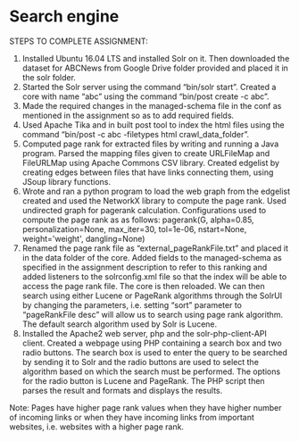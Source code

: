 # Search engine
STEPS TO COMPLETE ASSIGNMENT:

1.	Installed Ubuntu 16.04 LTS and installed Solr on it. Then downloaded the dataset for ABCNews from Google Drive folder provided and      placed it in the solr folder.
2.	Started the Solr server using the command “bin/solr start”. Created a core with name “abc” using the command “bin/post  create -c abc”. 
3.	Made the required changes in the managed-schema file in the conf as mentioned in the assignment so as to add required fields.
4.	Used Apache Tika and in built post tool to index the html files using the command “bin/post -c abc -filetypes html crawl_data_folder”. 
5.	Computed page rank for extracted files by writing and running a Java program. Parsed the mapping files given to create URLFileMap and FileURLMap using Apache Commons CSV library. Created edgelist by creating edges between files that have links connecting them, using JSoup library functions.
6.	Wrote and ran a python program to load the web graph from the edgelist created and used the NetworkX library to compute the page rank. Used undirected graph for pagerank calculation. Configurations used to compute the page rank as as follows:  pagerank(G, alpha=0.85, personalization=None, max_iter=30, tol=1e-06, nstart=None, weight='weight', dangling=None) 
7.	Renamed the page rank file as “external_pageRankFile.txt” and placed it in the data folder of the core. Added fields to the managed-schema as specified in the assignment description to refer to this ranking and added listeners to the solrconfig.xml file so that the index will be able to access the page rank file. The core is then reloaded. We can then search using either Lucene or PageRank algorithms through the SolrUI by changing the parameters, i.e. setting “sort” parameter to “pageRankFile desc” will allow us to search using page rank algorithm. The default search algorithm used by Solr is Lucene.
8.	 Installed the Apache2 web server, php and the solr-php-client-API client. Created a webpage using PHP containing a search box and two radio buttons. The search box is used to enter the query to be searched by sending it to Solr and the radio buttons are used to select the algorithm based on which the search must be performed. The options for the radio button is Lucene and PageRank. The PHP script then parses the result and formats and displays the results. 
 
Note: Pages have higher page rank values when they have higher number of incoming links or when they have incoming links from important websites, i.e. websites with a higher page rank.
